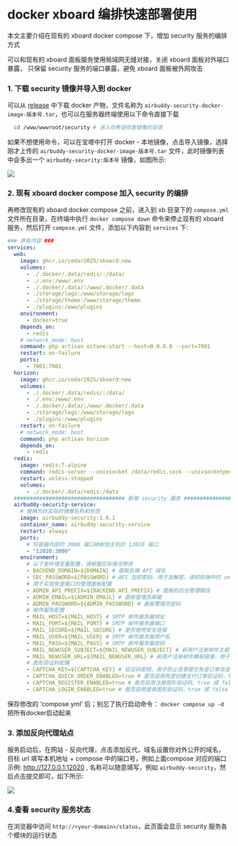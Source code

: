 # docker xboard 编排快速部署使用

本文主要介绍在现有的 xboard docker compose 下，增加 security 服务的编排方式

可以和现有的 xboard 面板服务使用局域网无缝对接，关闭 xboard 面板对外端口暴露， 只保留 security 服务的端口暴露，避免 xboard 面板被外网攻击

### 1. 下载 security 镜像并导入到 docker

可以从 [release](https://github.com/dc8683/v2board-service-security/releases) 中下载 docker 产物，文件名称为 `airbuddy-security-docker-image-版本号.tar`，也可以在服务器终端使用以下命令直接下载

```bash
  cd /www/wwwroot/security # 进入你希望存放镜像的目录
```

如果不想使用命令，可以在宝塔中打开 docker - 本地镜像，点击导入镜像，选择刚才上传的 `airbuddy-security-docker-image-版本号.tar` 文件，此时镜像列表中会多出一个 `airbuddy-security:版本号` 镜像，如图所示:

![](https://github.com/dc8683/picx-images-hosting/raw/master/docs/Clipboard---2025-06-17-16.34.38.2obsamib0p.webp)

### 2. 现有 xboard docker compose 加入 security 的编排

再修改现有的 xboard docker compose 之前，进入到 xb 目录下的 `compose.yml` 文件所在目录，在终端中执行 `docker compose down` 命令来停止现有的 xboard 服务，然后打开 `compose.yml` 文件，添加以下内容到 `services` 下:

```yaml
### 原有内容 ###
services:
  web:
    image: ghcr.io/cedar2025/xboard:new
    volumes:
      - ./.docker/.data/redis/:/data/
      - ./.env:/www/.env
      - ./.docker/.data/:/www/.docker/.data
      - ./storage/logs:/www/storage/logs
      - ./storage/theme:/www/storage/theme
      - ./plugins:/www/plugins
    environment:
      - docker=true
    depends_on:
      - redis
    # network_mode: host
    command: php artisan octane:start --host=0.0.0.0 --port=7001
    restart: on-failure
    ports:
      - 7001:7001
  horizon:
    image: ghcr.io/cedar2025/xboard:new
    volumes:
      - ./.docker/.data/redis/:/data/
      - ./.env:/www/.env
      - ./.docker/.data/:/www/.docker/.data
      - ./storage/logs:/www/storage/logs
      - ./plugins:/www/plugins
    restart: on-failure
    # network_mode: host
    command: php artisan horizon
    depends_on:
      - redis
  redis:
    image: redis:7-alpine
    command: redis-server --unixsocket /data/redis.sock --unixsocketperm 777 --save 900 1 --save 300 10 --save 60 10000
    restart: unless-stopped
    volumes:
      - ./.docker/.data/redis:/data
  ################################### 新增 security 服务 ###################################
  airbuddy-security-service:
    # 替换为你实际的镜像名称和标签
    image: airbuddy-security:1.0.1
    container_name: airbuddy-security-service
    restart: always
    ports:
      # 将容器内部的 3000 端口映射到主机的 12020 端口
      - "12020:3000"
    environment:
      # 以下是环境变量配置，请根据实际情况修改
      - BACKEND_DOMAIN=${DOMAIN} # 面板后端 API 域名
      - SEC_PASSWORD=${PASSWORD} # AES 加密密码，用于加解密，请和前端中的 security.password 保持一致
      # 用于实现免登接口的管理面板配置
      - ADMIN_API_PREFIX=${BACKEND_API_PREFIX} # 面板的后台管理路径
      - ADMIN_EMAIL=${ADMIN_EMAIL} # 面板管理员邮箱
      - ADMIN_PASSWORD=${ADMIN_PASSWORD} # 面板管理员密码
      # 邮件服务配置
      - MAIL_HOST=${MAIL_HOST} # SMTP 邮件服务器地址
      - MAIL_PORT=${MAIL_PORT} # SMTP 邮件服务器端口
      - MAIL_SECURE=${MAIL_SECURE} # 是否使用安全连接
      - MAIL_USER=${MAIL_USER} # SMTP 邮件服务器用户名
      - MAIL_PASS=${MAIL_PASS} # SMTP 邮件服务器密码
      - MAIL_NEWUSER_SUBJECT=${MAIL_NEWUSER_SUBJECT} # 新用户注册邮件主题
      - MAIL_NEWUSER_URL=${MAIL_NEWUSER_URL} # 新用户注册邮件模板链接，用于向新用户发送注册成功和账号密码的通知，需自行创建一个邮件模板文件，并将其放置在 cdn 上，作为链接，设置到 `MAIL_NEWUSER_URL` 环境变量中，如果不设置，将默认采用纯文本模板
      # 图形验证码配置
      - CAPTCHA_KEY=${CAPTCHA_KEY} # 验证码密钥，用于防止恶意提交免登订单攻击
      - CAPTCHA_QUICK_ORDER_ENABLED=true # 是否启用免登创建支付订单验证码，true 或 false 
      - CAPTCHA_REGISTER_ENABLED=true # 是否启用注册图形验证码，true 或 false 
      - CAPTCHA_LOGIN_ENABLED=true # 是否启用登录图形验证码，true 或 false 
```

保存修改的 ‘compose.yml’ 后；别忘了执行启动命令： `docker compose up -d`  把所有docker启动起来
### 3. 添加反向代理站点

服务启动后，在网站 - 反向代理，点击添加反代，域名设置你对外公开的域名，目标 url 填写本机地址 + compose 中的端口号，例如上面compose 对应的端口示例: http://127.0.0.1:12020 , 名称可以随意填写，例如 `airbuddy-security`，然后点击提交即可，如下所示:

![](https://github.com/dc8683/picx-images-hosting/raw/master/docs/fandai.4n7z15bffe.webp)

### 4.查看 security 服务状态

在浏览器中访问 `http://<your-domain>/status`，此页面会显示 security 服务各个模块的运行状态
